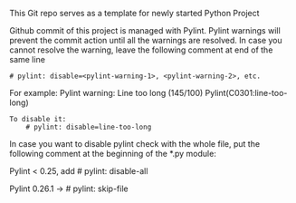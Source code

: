 This Git repo serves as a template for newly started Python Project

Github commit of this project is managed with Pylint.
Pylint warnings will prevent the commit action until all the warnings are resolved.
In case you cannot resolve the warning, leave the following comment at end of the same line

    # pylint: disable=<pylint-warning-1>, <pylint-warning-2>, etc.

For example:
    Pylint warning:
        Line too long (145/100) Pylint(C0301:line-too-long)

    To disable it:
        # pylint: disable=line-too-long


In case you want to disable pylint check with the whole file, put the following comment at the beginning of the *.py module:

Pylint < 0.25, add
    # pylint: disable-all

Pylint 0.26.1 ->
    # pylint: skip-file